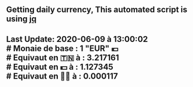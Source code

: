 ## Getting daily currency, This automated script is using [jq](https://stedolan.github.io/jq/)
## Last Update:  2020-06-09 à 13:00:02 </br># Monaie de base : 1 "EUR" 💶 </br> # Equivaut en 🇹🇳 à :  3.217161 </br> # Equivaut en 💵 à : 1.127345</br> # Equivaut en 🐱‍💻 à :  0.000117
